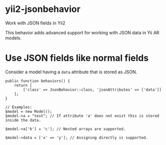 # yii2-jsonbehavior
Work with JSON fields in Yii2

This behavior adds advanced support for working with JSON data in Yii AR models.

# Use JSON fields like normal fields
Consider a model having a `data` attribute that is stored as JSON.
````
public function behaviors() {
    return [
        ['class' => JsonBehavior::class, 'jsonAttributes' => ['data']]
    ];
}

// Examples:
$model = new Model();
$model->a = "test"; // If attribute 'a' does not exist this is stored inside the data.

$model->a['b'] = 'c']; // Nested arrays are supported.

$model->data = ['x' => 'y']; // Assigning directly is supported.
````

